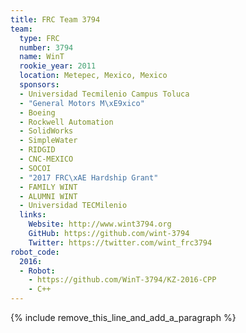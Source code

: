 ```yaml
---
title: FRC Team 3794
team:
  type: FRC
  number: 3794
  name: WinT
  rookie_year: 2011
  location: Metepec, Mexico, Mexico
  sponsors:
  - Universidad Tecmilenio Campus Toluca
  - "General Motors M\xE9xico"
  - Boeing
  - Rockwell Automation
  - SolidWorks
  - SimpleWater
  - RIDGID
  - CNC-MEXICO
  - SOCOI
  - "2017 FRC\xAE Hardship Grant"
  - FAMILY WINT
  - ALUMNI WINT
  - Universidad TECMilenio
  links:
    Website: http://www.wint3794.org
    GitHub: https://github.com/wint-3794
    Twitter: https://twitter.com/wint_frc3794
robot_code:
  2016:
  - Robot:
    - https://github.com/WinT-3794/KZ-2016-CPP
    - C++
---
```


{% include remove_this_line_and_add_a_paragraph %}